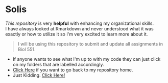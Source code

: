 # Solis

_This repository_ is very **helpful** with enhancing my organizational skills.  
I have always looked at Rmarkdown and never understood what it was exactly or how to utilize it so I'm very excited to learn more about it. 
 > I will be using this repository to submit and update all assignments in Biol 551. 
  * If anyone wants to see what I'm up to with my code they can just click on my folders that are labelled accordingly. 
  * [Click Here][Click Here] if you want to go back to my repository home. 
  * Just Kidding. [Click Here!]
  
  
  [Click Here!]: (https://github.com/Biol551-CSUN/Solis)
  [Click Here]: (https://github.com/Biol551-CSUN/Solis/blob/main/Images/IMG_9864.HEIC)
